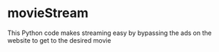 # movieStream
This Python code makes streaming easy by bypassing the ads on the website to get to the desired movie
